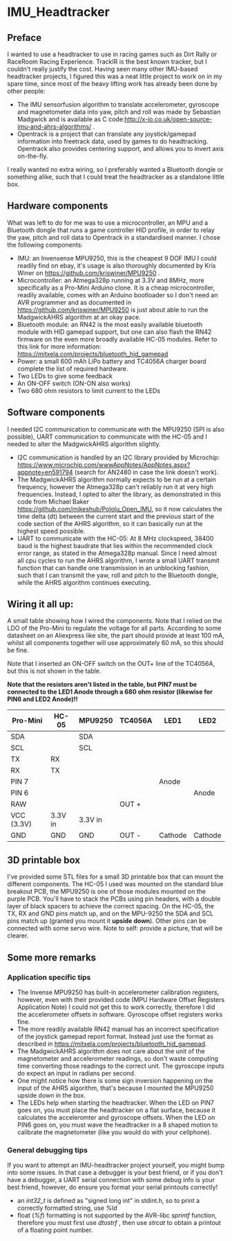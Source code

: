 # IMU_Headtracker
## Preface
I wanted to use a headtracker to use in racing games such as Dirt Rally or RaceRoom Racing Experience. TrackIR is the best known tracker, but I couldn't really justify the cost. Having seen many other IMU-based headtracker projects, I figured this was a neat little project to work on in my spare time, since most of the heavy lifting work has already been done by other people:
- The IMU sensorfusion algorithm to translate accelerometer, gyroscope and magnetometer data into yaw, pitch and roll was made by Sebastian Madgwick and is available as C code:http://x-io.co.uk/open-source-imu-and-ahrs-algorithms/ .
- Opentrack is a project that can translate any joystick/gamepad information into freetrack data, used by games to do headtracking. Opentrack also provides centering support, and allows you to invert axis on-the-fly.

I really wanted no extra wiring, so I preferably wanted a Bluetooth dongle or something alike, such that I could treat the headtracker as a standalone little box.

## Hardware components
What was left to do for me was to use a microcontroller, an MPU and a Bluetooth dongle that runs a game controller HID profile, in order to relay the yaw, pitch and roll data to Opentrack in a standardised manner. I chose the following components:
- IMU: an Invensense MPU9250, this is the cheapest 9 DOF IMU I could readily find on ebay, it's usage is also thoroughly documented by Kris Winer on https://github.com/kriswiner/MPU9250 .
- Microcontroller: an Atmega328p running at 3.3V and 8MHz, more specifically as a Pro-Mini Arduino clone. It is a cheap microcontroller, readily available, comes with an Arduino bootloader so I don't need an AVR programmer and as documented in https://github.com/kriswiner/MPU9250 is just about able to run the MadgwickAHRS algorithm at an okay pace.
- Bluetooth module: an RN42 is the most easily available bluetooth module with HID gamepad support, but one can also flash the RN42 firmware on the even more broadly available HC-05 modules. Refer to this link for more information: https://mitxela.com/projects/bluetooth_hid_gamepad
- Power: a small 600 mAh LiPo battery and TC4056A charger board complete the list of required hardware.
- Two LEDs to give some feedback
- An ON-OFF switch (ON-ON also works)
- Two 680 ohm resistors to limit current to the LEDs

## Software components
I needed I2C communication to communicate with the MPU9250 (SPI is also possible), UART communication to communicate with the HC-05 and I needed to alter the MadgwickAHRS algorithm slightly.
- I2C communication is handled by an I2C library provided by Microchip: https://www.microchip.com/wwwAppNotes/AppNotes.aspx?appnote=en591794 (search for AN2480 in case the link doesn't work).
- The MadgwickAHRS algorithm normally expects to be run at a certain frequency, however the Atmega328p can't reliably run it at very high frequencies. Instead, I opted to alter the library, as demonstrated in this code from Michael Baker https://github.com/mikeshub/Pololu_Open_IMU, so it now calculates the time delta (dt) between the current start and the previous start of the code section of the AHRS algorithm, so it can basically run at the highest speed possible.
- UART to communicate with the HC-05: At 8 MHz clockspeed, 38400 baud is the highest baudrate that lies within the recommended clock error range, as stated in the Atmega328p manual. Since I need almost all cpu cycles to run the AHRS algorithm, I wrote a small UART transmit function that can handle one transmission in an unblocking fashion, such that I can transmit the yaw, roll and pitch to the Bluetooth dongle, while the AHRS algorithm continues executing.

## Wiring it all up:
A small table showing how I wired the components. Note that I relied on the LDO of the Pro-Mini to regulate the voltage for all parts. According to some datasheet on an Aliexpress like site, the part should provide at least 100 mA, whilst all components together will use approximately 60 mA, so this should be fine.

Note that I inserted an ON-OFF switch on the OUT+ line of the TC4056A, but this is not shown in the table.

**Note that the resistors aren't listed in the table, but PIN7 must be connected to the LED1 Anode through a 680 ohm resistor (likewise for PIN6 and LED2 Anode)!!**

| Pro-Mini   | HC-05   | MPU9250 | TC4056A | LED1    | LED2    |
| ---------- | ------- | ------- | ------- | ------- | ------- |
| SDA        |         | SDA     |         |         |         |
| SCL        |         | SCL     |         |         |         |
| TX         | RX      |         |         |         |         |
| RX         | TX      |         |         |         |         |
| PIN 7      |         |         |         | Anode   |         |
| PIN 6      |         |         |         |         | Anode   |
| RAW        |         |         | OUT +   |         |         |
| VCC (3.3V) | 3.3V in | 3.3V in |         |         |         |
| GND        | GND     | GND     | OUT -   | Cathode | Cathode |

## 3D printable box
I've provided some STL files for a small 3D printable box that can mount the different components. The HC-05 I used was mounted on the standard blue breakout PCB, the MPU9250 is one of those modules mounted on the purple PCB. You'll have to stack the PCBs using pin headers, with a double layer of black spacers to achieve the correct spacing. On the HC-05, the TX, RX and GND pins match up, and on the MPU-9250 the SDA and SCL pins match up (granted you mount it **upside down**). Other pins can be connected with some servo wire. Note to self: provide a picture, that will be clearer.

## Some more remarks
### Application specific tips
- The Invense MPU9250 has built-in accelerometer calibration registers, however, even with their provided code (MPU Hardware Offset Registers Application Note) I could not get this to work correctly, therefore I did the accelerometer offsets in software. Gyroscope offset registers works fine.
- The more readily available RN42 manual has an incorrect specification of the joystick gamepad report format. Instead just use the format as described in https://mitxela.com/projects/bluetooth_hid_gamepad.
- The MadgwickAHRS algorithm does not care about the unit of the magnetometer and accelerometer readings, so don't waste computing time converting those readings to the correct unit. The gyroscope inputs do expect an input in radians per second.
- One might notice how there is some sign inversion happening on the input of the AHRS algorithm, that's because I mounted the MPU9250 upside down in the box.
- The LEDs help when starting the headtracker. When the LED on PIN7 goes on, you must place the headtracker on a flat surface, because it calculates the acceleromter and gyroscope offsets. When the LED on PIN6 goes on, you must wave the headtracker in a 8 shaped motion to calibrate the magnetometer (like you would do with your cellphone).

### General debugging tips
If you want to attempt an IMU-headtracker project yourself, you might bump into some issues. In that case a debugger is your best friend, or if you don't have a debugger, a UART serial connection with some debug info is your best friend, however, do ensure you format your serial printouts correctly!
- an *int32_t* is defined as "signed long int" in stdint.h, so to print a correctly formatted string, use *%ld*
- float (*%f*) formatting is not supported by the AVR-libc *sprintf* function, therefore you must first use *dtostrf* , then use *strcat* to obtain a printout of a floating point number.
